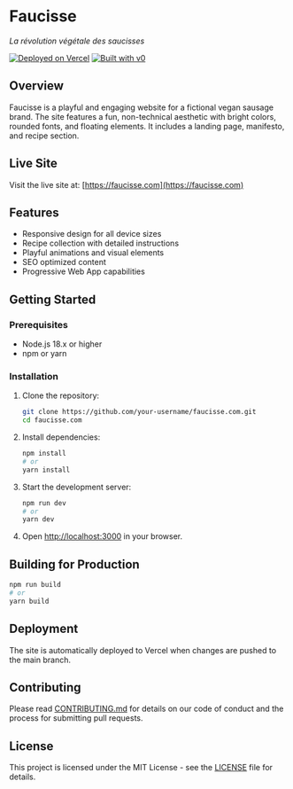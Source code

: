 # Faucisse

*La révolution végétale des saucisses*

[![Deployed on Vercel](https://img.shields.io/badge/Deployed%20on-Vercel-black?style=for-the-badge&logo=vercel)](https://www.faucisse.com)
[![Built with v0](https://img.shields.io/badge/Built%20with-v0.dev-black?style=for-the-badge)](https://v0.dev/chat/faucisse-com-PYH4Mak9LgR)

## Overview

Faucisse is a playful and engaging website for a fictional vegan sausage brand. The site features a fun, non-technical aesthetic with bright colors, rounded fonts, and floating elements. It includes a landing page, manifesto, and recipe section.

## Live Site

Visit the live site at: [https://faucisse.com](https://faucisse.com)

## Features

- Responsive design for all device sizes
- Recipe collection with detailed instructions
- Playful animations and visual elements
- SEO optimized content
- Progressive Web App capabilities

## Getting Started

### Prerequisites

- Node.js 18.x or higher
- npm or yarn

### Installation

1. Clone the repository:
   ```bash
   git clone https://github.com/your-username/faucisse.com.git
   cd faucisse.com
   ```

2. Install dependencies:
   ```bash
   npm install
   # or
   yarn install
   ```

3. Start the development server:
   ```bash
   npm run dev
   # or
   yarn dev
   ```

4. Open [http://localhost:3000](http://localhost:3000) in your browser.

## Building for Production

```bash
npm run build
# or
yarn build
```

## Deployment

The site is automatically deployed to Vercel when changes are pushed to the main branch.

## Contributing

Please read [CONTRIBUTING.md](CONTRIBUTING.md) for details on our code of conduct and the process for submitting pull requests.

## License

This project is licensed under the MIT License - see the [LICENSE](LICENSE) file for details.
